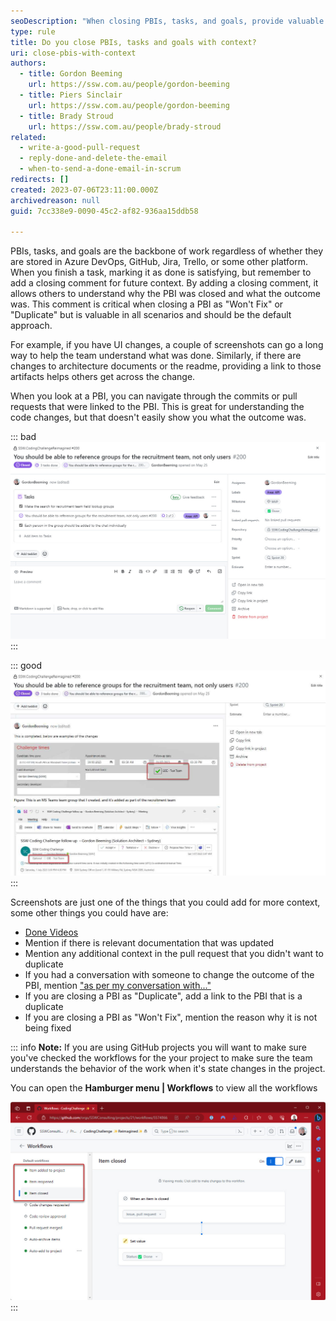 ```yaml
---
seoDescription: "When closing PBIs, tasks, and goals, provide valuable context to help teams understand the outcome and changes made."
type: rule
title: Do you close PBIs, tasks and goals with context?
uri: close-pbis-with-context
authors:
  - title: Gordon Beeming
    url: https://ssw.com.au/people/gordon-beeming
  - title: Piers Sinclair
    url: https://ssw.com.au/people/gordon-beeming
  - title: Brady Stroud
    url: https://ssw.com.au/people/brady-stroud
related:
  - write-a-good-pull-request
  - reply-done-and-delete-the-email
  - when-to-send-a-done-email-in-scrum
redirects: []
created: 2023-07-06T23:11:00.000Z
archivedreason: null
guid: 7cc338e9-0090-45c2-af82-936aa15ddb58

---
```


PBIs, tasks, and goals are the backbone of work regardless of whether they are stored in Azure DevOps, GitHub, Jira, Trello, or some other platform. When you finish a task, marking it as done is satisfying, but remember to add a closing comment for future context. By adding a closing comment, it allows others to understand why the PBI was closed and what the outcome was. This comment is critical when closing a PBI as "Won't Fix" or "Duplicate" but is valuable in all scenarios and should be the default approach.

For example, if you have UI changes, a couple of screenshots can go a long way to help the team understand what was done. Similarly, if there are changes to architecture documents or the readme, providing a link to those artifacts helps others get across the change.

<!--endintro-->

When you look at a PBI, you can navigate through the commits or pull requests that were linked to the PBI. This is great for understanding the code changes, but that doesn't easily show you what the outcome was.

::: bad  
![Figure: Bad example - This PBI is closed with no context around changes made](closing-pbis-without-context.jpg)
:::

::: good  
![Figure: Good example - This PBI informs the team that the work is complete and contains some examples of what the changes look like](closing-pbis-with-context.jpg)  
:::

Screenshots are just one of the things that you could add for more context, some other things you could have are:

* [Done Videos](/send-done-videos)
* Mention if there is relevant documentation that was updated
* Mention any additional context in the pull request that you didn't want to duplicate
* If you had a conversation with someone to change the outcome of the PBI, mention ["as per my conversation with..."](/as-per-our-conversation-emails/)
* If you are closing a PBI as "Duplicate", add a link to the PBI that is a duplicate
* If you are closing a PBI as "Won't Fix", mention the reason why it is not being fixed

::: info
**Note:** If you are using GitHub projects you will want to make sure you've checked the workflows for the your project to make sure the team understands the behavior of the work when it's state changes in the project.

You can open the **Hamburger menu | Workflows** to view all the workflows

![Figure: For issues specifically it's recommended you have these workflows configured and enabled](project-workflows.jpg)
:::
